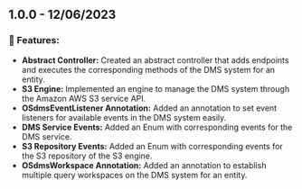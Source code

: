 ## 1.0.0 - 12/06/2023

### 🚀 Features:

* **Abstract Controller:** Created an abstract controller that adds endpoints and executes the corresponding methods of
  the DMS system for an entity.
* **S3 Engine:** Implemented an engine to manage the DMS system through the Amazon AWS S3 service API.
* **OSdmsEventListener Annotation:** Added an annotation to set event listeners for available events in the DMS system
  easily.
* **DMS Service Events:** Added an Enum with corresponding events for the DMS service.
* **S3 Repository Events:** Added an Enum with corresponding events for the S3 repository of the S3 engine.
* **OSdmsWorkspace Annotation:** Added an annotation to establish multiple query workspaces on the DMS system for an
  entity.
